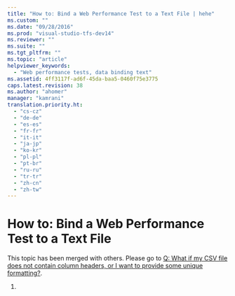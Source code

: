 ```yaml
---
title: "How to: Bind a Web Performance Test to a Text File | hehe"
ms.custom: ""
ms.date: "09/28/2016"
ms.prod: "visual-studio-tfs-dev14"
ms.reviewer: ""
ms.suite: ""
ms.tgt_pltfrm: ""
ms.topic: "article"
helpviewer_keywords: 
  - "Web performance tests, data binding text"
ms.assetid: 4ff3117f-ad6f-45da-baa5-0460f75e3775
caps.latest.revision: 38
ms.author: "ahomer"
manager: "kamrani"
translation.priority.ht: 
  - "cs-cz"
  - "de-de"
  - "es-es"
  - "fr-fr"
  - "it-it"
  - "ja-jp"
  - "ko-kr"
  - "pl-pl"
  - "pt-br"
  - "ru-ru"
  - "tr-tr"
  - "zh-cn"
  - "zh-tw"
---
```

# How to: Bind a Web Performance Test to a Text File
This topic has been merged with others. Please go to [Q: What if my CSV file does not contain column headers, or I want to provide some unique formatting?](http://msdn.microsoft.com/en-us/bd0a82fd-cec0-4861-bc09-e1b0b2d258ef).  
  
1.